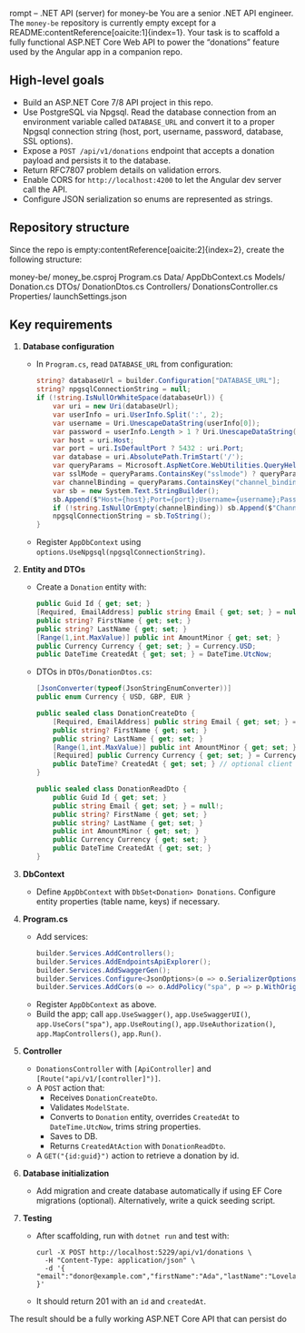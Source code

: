 rompt – .NET API (server) for money-be
You are a senior .NET API engineer.  The `money-be` repository is currently empty except for a README:contentReference[oaicite:1]{index=1}.  Your task is to scaffold a fully functional ASP.NET Core Web API to power the “donations” feature used by the Angular app in a companion repo.

High-level goals
----------------
- Build an ASP.NET Core 7/8 API project in this repo.
- Use PostgreSQL via Npgsql.  Read the database connection from an environment variable called `DATABASE_URL` and convert it to a proper Npgsql connection string (host, port, username, password, database, SSL options).
- Expose a `POST /api/v1/donations` endpoint that accepts a donation payload and persists it to the database.
- Return RFC7807 problem details on validation errors.
- Enable CORS for `http://localhost:4200` to let the Angular dev server call the API.
- Configure JSON serialization so enums are represented as strings.

Repository structure
--------------------
Since the repo is empty:contentReference[oaicite:2]{index=2}, create the following structure:



money-be/
money_be.csproj
Program.cs
Data/
AppDbContext.cs
Models/
Donation.cs
DTOs/
DonationDtos.cs
Controllers/
DonationsController.cs
Properties/
launchSettings.json


Key requirements
----------------

1. **Database configuration**
   - In `Program.cs`, read `DATABASE_URL` from configuration:
     ```csharp
     string? databaseUrl = builder.Configuration["DATABASE_URL"];
     string? npgsqlConnectionString = null;
     if (!string.IsNullOrWhiteSpace(databaseUrl)) {
         var uri = new Uri(databaseUrl);
         var userInfo = uri.UserInfo.Split(':', 2);
         var username = Uri.UnescapeDataString(userInfo[0]);
         var password = userInfo.Length > 1 ? Uri.UnescapeDataString(userInfo[1]) : string.Empty;
         var host = uri.Host;
         var port = uri.IsDefaultPort ? 5432 : uri.Port;
         var database = uri.AbsolutePath.TrimStart('/');
         var queryParams = Microsoft.AspNetCore.WebUtilities.QueryHelpers.ParseQuery(uri.Query);
         var sslMode = queryParams.ContainsKey("sslmode") ? queryParams["sslmode"] : "Require";
         var channelBinding = queryParams.ContainsKey("channel_binding") ? queryParams["channel_binding"] : null;
         var sb = new System.Text.StringBuilder();
         sb.Append($"Host={host};Port={port};Username={username};Password={password};Database={database};SslMode={sslMode};");
         if (!string.IsNullOrEmpty(channelBinding)) sb.Append($"ChannelBinding={channelBinding};");
         npgsqlConnectionString = sb.ToString();
     }
     ```
   - Register `AppDbContext` using `options.UseNpgsql(npgsqlConnectionString)`.

2. **Entity and DTOs**
   - Create a `Donation` entity with:
     ```csharp
     public Guid Id { get; set; }
     [Required, EmailAddress] public string Email { get; set; } = null!;
     public string? FirstName { get; set; }
     public string? LastName { get; set; }
     [Range(1,int.MaxValue)] public int AmountMinor { get; set; }
     public Currency Currency { get; set; } = Currency.USD;
     public DateTime CreatedAt { get; set; } = DateTime.UtcNow;
     ```
   - DTOs in `DTOs/DonationDtos.cs`:
     ```csharp
     [JsonConverter(typeof(JsonStringEnumConverter))]
     public enum Currency { USD, GBP, EUR }

     public sealed class DonationCreateDto {
         [Required, EmailAddress] public string Email { get; set; } = null!;
         public string? FirstName { get; set; }
         public string? LastName { get; set; }
         [Range(1,int.MaxValue)] public int AmountMinor { get; set; }
         [Required] public Currency Currency { get; set; } = Currency.USD;
         public DateTime? CreatedAt { get; set; } // optional client timestamp
     }

     public sealed class DonationReadDto {
         public Guid Id { get; set; }
         public string Email { get; set; } = null!;
         public string? FirstName { get; set; }
         public string? LastName { get; set; }
         public int AmountMinor { get; set; }
         public Currency Currency { get; set; }
         public DateTime CreatedAt { get; set; }
     }
     ```

3. **DbContext**
   - Define `AppDbContext` with `DbSet<Donation> Donations`.  Configure entity properties (table name, keys) if necessary.

4. **Program.cs**
   - Add services:
     ```csharp
     builder.Services.AddControllers();
     builder.Services.AddEndpointsApiExplorer();
     builder.Services.AddSwaggerGen();
     builder.Services.Configure<JsonOptions>(o => o.SerializerOptions.Converters.Add(new JsonStringEnumConverter()));
     builder.Services.AddCors(o => o.AddPolicy("spa", p => p.WithOrigins("http://localhost:4200").AllowAnyHeader().AllowAnyMethod()));
     ```
   - Register `AppDbContext` as above.
   - Build the app; call `app.UseSwagger()`, `app.UseSwaggerUI()`, `app.UseCors("spa")`, `app.UseRouting()`, `app.UseAuthorization()`, `app.MapControllers()`, `app.Run()`.

5. **Controller**
   - `DonationsController` with `[ApiController]` and `[Route("api/v1/[controller]")]`.
   - A `POST` action that:
     - Receives `DonationCreateDto`.
     - Validates `ModelState`.
     - Converts to `Donation` entity, overrides `CreatedAt` to `DateTime.UtcNow`, trims string properties.
     - Saves to DB.
     - Returns `CreatedAtAction` with `DonationReadDto`.
   - A `GET("{id:guid}")` action to retrieve a donation by id.

6. **Database initialization**
   - Add migration and create database automatically if using EF Core migrations (optional).  Alternatively, write a quick seeding script.

7. **Testing**
   - After scaffolding, run with `dotnet run` and test with:
     ```
     curl -X POST http://localhost:5229/api/v1/donations \
       -H "Content-Type: application/json" \
       -d '{ "email":"donor@example.com","firstName":"Ada","lastName":"Lovelace","amountMinor":5000,"currency":"GBP" }'
     ```
   - It should return 201 with an `id` and `createdAt`.

The result should be a fully working ASP.NET Core API that can persist do